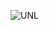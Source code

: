 ![UNL]([ruta-o-url-de-la-imagen](https://encrypted-tbn0.gstatic.com/images?q=tbn:ANd9GcQ-lm6hzdzDFQkIPAmPnKx9BaS7pNtMCrQ6moWbMQuCjtTKoUTBU36DSyI143bt3bTSVv8&usqp=CAU))
